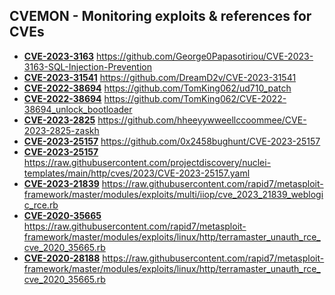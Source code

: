 ## CVEMON - Monitoring exploits & references for CVEs
- **[CVE-2023-3163](https://in.scanfactory.io/cvemon/CVE-2023-3163.html)** https://github.com/George0Papasotiriou/CVE-2023-3163-SQL-Injection-Prevention
- **[CVE-2023-31541](https://in.scanfactory.io/cvemon/CVE-2023-31541.html)** https://github.com/DreamD2v/CVE-2023-31541
- **[CVE-2022-38694](https://in.scanfactory.io/cvemon/CVE-2022-38694.html)** https://github.com/TomKing062/ud710_patch
- **[CVE-2022-38694](https://in.scanfactory.io/cvemon/CVE-2022-38694.html)** https://github.com/TomKing062/CVE-2022-38694_unlock_bootloader
- **[CVE-2023-2825](https://in.scanfactory.io/cvemon/CVE-2023-2825.html)** https://github.com/hheeyywweellccoommee/CVE-2023-2825-zaskh
- **[CVE-2023-25157](https://in.scanfactory.io/cvemon/CVE-2023-25157.html)** https://github.com/0x2458bughunt/CVE-2023-25157
- **[CVE-2023-25157](https://in.scanfactory.io/cvemon/CVE-2023-25157.html)** https://raw.githubusercontent.com/projectdiscovery/nuclei-templates/main/http/cves/2023/CVE-2023-25157.yaml
- **[CVE-2023-21839](https://in.scanfactory.io/cvemon/CVE-2023-21839.html)** https://raw.githubusercontent.com/rapid7/metasploit-framework/master/modules/exploits/multi/iiop/cve_2023_21839_weblogic_rce.rb
- **[CVE-2020-35665](https://in.scanfactory.io/cvemon/CVE-2020-35665.html)** https://raw.githubusercontent.com/rapid7/metasploit-framework/master/modules/exploits/linux/http/terramaster_unauth_rce_cve_2020_35665.rb
- **[CVE-2020-28188](https://in.scanfactory.io/cvemon/CVE-2020-28188.html)** https://raw.githubusercontent.com/rapid7/metasploit-framework/master/modules/exploits/linux/http/terramaster_unauth_rce_cve_2020_35665.rb
